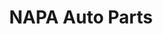 ---
title: "NAPA Auto Parts"
url: /phoenix/napa-auto-parts-west-indian-school-road/
shop: car parts
---